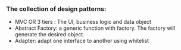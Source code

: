 ### The collection of design patterns:

- MVC OR 3 tiers : The UI, business logic and data object
- Abstract Factory: a generic function with factory. The factory will generate the desired object.
- Adapter: adapt one interface to another using whitelist
